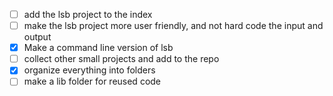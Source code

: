 - [ ] add the lsb project to the index
- [ ] make the lsb project more user friendly, and not hard code the input and output
- [x] Make a command line version of lsb
- [ ] collect other small projects and add to the repo 
- [x] organize everything into folders
- [ ] make a lib folder for reused code
